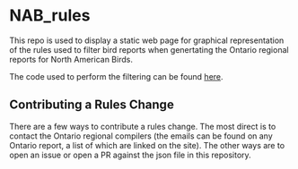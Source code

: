 # NAB_rules
This repo is used to display a static web page for graphical representation of the rules used to filter bird reports when genertating the Ontario regional reports for North American Birds. 

The code used to perform the filtering can be found [here](https://github.com/acapparelli/NAB-filter).

## Contributing a Rules Change
There are a few ways to contribute a rules change. The most direct is to contact the Ontario regional compilers (the emails can be found on any Ontario report, a list of which are linked on the site). The other ways are to open an issue or open a PR against the json file in this repository.